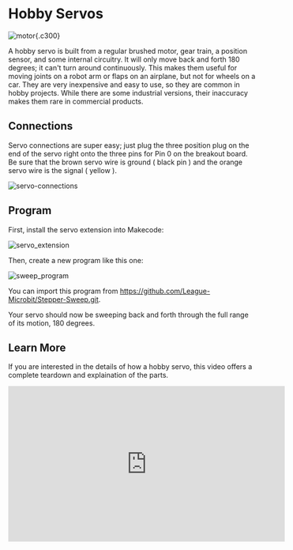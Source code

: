 # Hobby Servos

![motor](https://images.jointheleague.org/motors/hobby_servo.png){.c300}

A hobby servo is built from a regular brushed motor,  gear train, a position
sensor, and some internal circuitry. It will only move back and forth 180
degrees; it can't turn around continuously. This makes them useful for moving
joints on a robot arm or flaps on an airplane, but not for wheels on a car.
They are very inexpensive and easy to use, so they are common in hobby
projects. While there are some industrial versions, their inaccuracy makes them
rare in commercial products. 

## Connections

Servo connections are super easy; just plug the three position plug on the end
of the servo right onto the three pins for Pin 0 on the breakout board. Be sure
that the brown servo wire is ground ( black pin ) and the orange servo wire is
the signal ( yellow ). 

![servo-connections](/images/servo-connections.png)

## Program

First, install the servo extension into Makecode:

![servo_extension](/images/servo-extension.png)

Then, create a new program like this one: 

![sweep_program](/images/servo-sweep.png)

You can import this program from https://github.com/League-Microbit/Stepper-Sweep.git.

Your servo should now be sweeping back and forth through the
full range of its motion, 180 degrees. 


## Learn More

If you are interested in the details of how a hobby servo, this video offers a
complete teardown and explaination of the parts. 

<iframe width="560" height="315" src="https://www.youtube.com/embed/xB_4KB72res?si=U_3K69sjkFg1TIGI" title="YouTube video player" frameborder="0" allow="accelerometer; autoplay; clipboard-write; encrypted-media; gyroscope; picture-in-picture; web-share" referrerpolicy="strict-origin-when-cross-origin" allowfullscreen></iframe>

